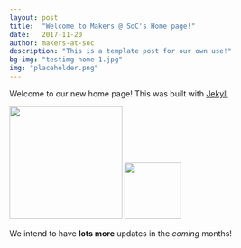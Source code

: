 ```yaml
---
layout: post
title:  "Welcome to Makers @ SoC's Home page!"
date:   2017-11-20
author: makers-at-soc
description: "This is a template post for our own use!"
bg-img: "testimg-home-1.jpg"
img: "placeholder.png"
---
```

Welcome to our new home page! This was built with [Jekyll](https://jekyllrb.com)


<img src="{{site.github_url}}/assets/images/placeholder.png" width="200" />

<img src="{{site.github_url}}/assets/images/placeholder.png" width="100" />

<img src="{{site.github_url}}/assets/images/placeholder.png" width="10" />

We intend to have **lots more** updates in the *coming* months!
